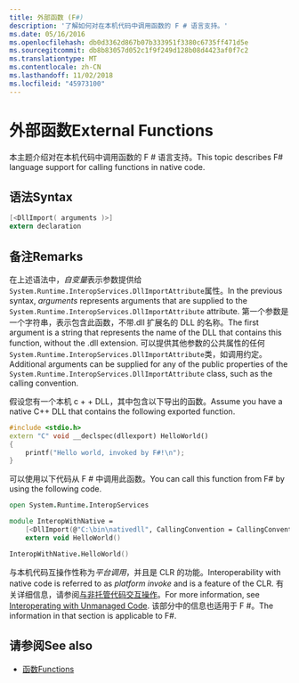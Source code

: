 ```yaml
---
title: 外部函数 (F#)
description: '了解如何对在本机代码中调用函数的 F # 语言支持。'
ms.date: 05/16/2016
ms.openlocfilehash: db0d3362d867b07b333951f3380c6735ff471d5e
ms.sourcegitcommit: db8b83057d052c1f9f249d128b08d4423af0f7c2
ms.translationtype: MT
ms.contentlocale: zh-CN
ms.lasthandoff: 11/02/2018
ms.locfileid: "45973100"
---
```

# <a name="external-functions"></a><span data-ttu-id="43e4d-103">外部函数</span><span class="sxs-lookup"><span data-stu-id="43e4d-103">External Functions</span></span>

<span data-ttu-id="43e4d-104">本主题介绍对在本机代码中调用函数的 F # 语言支持。</span><span class="sxs-lookup"><span data-stu-id="43e4d-104">This topic describes F# language support for calling functions in native code.</span></span>

## <a name="syntax"></a><span data-ttu-id="43e4d-105">语法</span><span class="sxs-lookup"><span data-stu-id="43e4d-105">Syntax</span></span>

```fsharp
[<DllImport( arguments )>]
extern declaration
```

## <a name="remarks"></a><span data-ttu-id="43e4d-106">备注</span><span class="sxs-lookup"><span data-stu-id="43e4d-106">Remarks</span></span>

<span data-ttu-id="43e4d-107">在上述语法中，*自变量*表示参数提供给`System.Runtime.InteropServices.DllImportAttribute`属性。</span><span class="sxs-lookup"><span data-stu-id="43e4d-107">In the previous syntax, *arguments* represents arguments that are supplied to the `System.Runtime.InteropServices.DllImportAttribute` attribute.</span></span> <span data-ttu-id="43e4d-108">第一个参数是一个字符串，表示包含此函数，不带.dll 扩展名的 DLL 的名称。</span><span class="sxs-lookup"><span data-stu-id="43e4d-108">The first argument is a string that represents the name of the DLL that contains this function, without the .dll extension.</span></span> <span data-ttu-id="43e4d-109">可以提供其他参数的公共属性的任何`System.Runtime.InteropServices.DllImportAttribute`类，如调用约定。</span><span class="sxs-lookup"><span data-stu-id="43e4d-109">Additional arguments can be supplied for any of the public properties of the `System.Runtime.InteropServices.DllImportAttribute` class, such as the calling convention.</span></span>

<span data-ttu-id="43e4d-110">假设您有一个本机 c + + DLL，其中包含以下导出的函数。</span><span class="sxs-lookup"><span data-stu-id="43e4d-110">Assume you have a native C++ DLL that contains the following exported function.</span></span>

```cpp
#include <stdio.h>
extern "C" void __declspec(dllexport) HelloWorld()
{
    printf("Hello world, invoked by F#!\n");
}
```

<span data-ttu-id="43e4d-111">可以使用以下代码从 F # 中调用此函数。</span><span class="sxs-lookup"><span data-stu-id="43e4d-111">You can call this function from F# by using the following code.</span></span>

```fsharp
open System.Runtime.InteropServices

module InteropWithNative =
    [<DllImport(@"C:\bin\nativedll", CallingConvention = CallingConvention.Cdecl)>]
    extern void HelloWorld()

InteropWithNative.HelloWorld()
```

<span data-ttu-id="43e4d-112">与本机代码互操作性称为*平台调用*，并且是 CLR 的功能。</span><span class="sxs-lookup"><span data-stu-id="43e4d-112">Interoperability with native code is referred to as *platform invoke* and is a feature of the CLR.</span></span> <span data-ttu-id="43e4d-113">有关详细信息，请参阅[与非托管代码交互操作](../../../../docs/framework/interop/index.md)。</span><span class="sxs-lookup"><span data-stu-id="43e4d-113">For more information, see [Interoperating with Unmanaged Code](../../../../docs/framework/interop/index.md).</span></span> <span data-ttu-id="43e4d-114">该部分中的信息也适用于 F #。</span><span class="sxs-lookup"><span data-stu-id="43e4d-114">The information in that section is applicable to F#.</span></span>

## <a name="see-also"></a><span data-ttu-id="43e4d-115">请参阅</span><span class="sxs-lookup"><span data-stu-id="43e4d-115">See also</span></span>

- [<span data-ttu-id="43e4d-116">函数</span><span class="sxs-lookup"><span data-stu-id="43e4d-116">Functions</span></span>](index.md)
